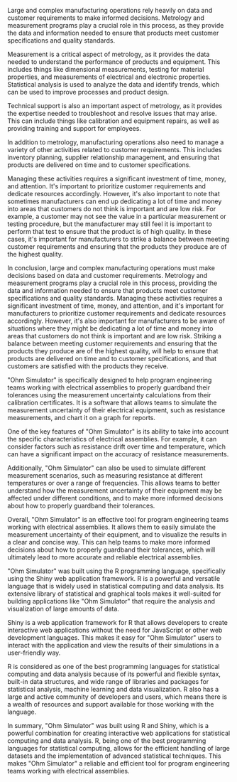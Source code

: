 Large and complex manufacturing operations rely heavily on data and customer requirements to make informed decisions. Metrology and measurement programs play a crucial role in this process, as they provide the data and information needed to ensure that products meet customer specifications and quality standards.

Measurement is a critical aspect of metrology, as it provides the data needed to understand the performance of products and equipment. This includes things like dimensional measurements, testing for material properties, and measurements of electrical and electronic properties. Statistical analysis is used to analyze the data and identify trends, which can be used to improve processes and product design.

Technical support is also an important aspect of metrology, as it provides the expertise needed to troubleshoot and resolve issues that may arise. This can include things like calibration and equipment repairs, as well as providing training and support for employees.

In addition to metrology, manufacturing operations also need to manage a variety of other activities related to customer requirements. This includes inventory planning, supplier relationship management, and ensuring that products are delivered on time and to customer specifications.

Managing these activities requires a significant investment of time, money, and attention. It's important to prioritize customer requirements and dedicate resources accordingly. However, it's also important to note that sometimes manufacturers can end up dedicating a lot of time and money into areas that customers do not think is important and are low risk. For example, a customer may not see the value in a particular measurement or testing procedure, but the manufacturer may still feel it is important to perform that test to ensure that the product is of high quality. In these cases, it's important for manufacturers to strike a balance between meeting customer requirements and ensuring that the products they produce are of the highest quality.

In conclusion, large and complex manufacturing operations must make decisions based on data and customer requirements. Metrology and measurement programs play a crucial role in this process, providing the data and information needed to ensure that products meet customer specifications and quality standards. Managing these activities requires a significant investment of time, money, and attention, and it's important for manufacturers to prioritize customer requirements and dedicate resources accordingly. However, it's also important for manufacturers to be aware of situations where they might be dedicating a lot of time and money into areas that customers do not think is important and are low risk. Striking a balance between meeting customer requirements and ensuring that the products they produce are of the highest quality, will help to ensure that products are delivered on time and to customer specifications, and that customers are satisfied with the products they receive.

"Ohm Simulator" is specifically designed to help program engineering teams working with electrical assemblies to properly guardband their tolerances using the measurement uncertainty calculations from their calibration certificates. It is a software that allows teams to simulate the measurement uncertainty of their electrical equipment, such as resistance measurements, and chart it on a graph for reports.

One of the key features of "Ohm Simulator" is its ability to take into account the specific characteristics of electrical assemblies. For example, it can consider factors such as resistance drift over time and temperature, which can have a significant impact on the accuracy of resistance measurements.

Additionally, "Ohm Simulator" can also be used to simulate different measurement scenarios, such as measuring resistance at different temperatures or over a range of frequencies. This allows teams to better understand how the measurement uncertainty of their equipment may be affected under different conditions, and to make more informed decisions about how to properly guardband their tolerances.

Overall, "Ohm Simulator" is an effective tool for program engineering teams working with electrical assemblies. It allows them to easily simulate the measurement uncertainty of their equipment, and to visualize the results in a clear and concise way. This can help teams to make more informed decisions about how to properly guardband their tolerances, which will ultimately lead to more accurate and reliable electrical assemblies.

"Ohm Simulator" was built using the R programming language, specifically using the Shiny web application framework. R is a powerful and versatile language that is widely used in statistical computing and data analysis. Its extensive library of statistical and graphical tools makes it well-suited for building applications like "Ohm Simulator" that require the analysis and visualization of large amounts of data.

Shiny is a web application framework for R that allows developers to create interactive web applications without the need for JavaScript or other web development languages. This makes it easy for "Ohm Simulator" users to interact with the application and view the results of their simulations in a user-friendly way.

R is considered as one of the best programming languages for statistical computing and data analysis because of its powerful and flexible syntax, built-in data structures, and wide range of libraries and packages for statistical analysis, machine learning and data visualization. R also has a large and active community of developers and users, which means there is a wealth of resources and support available for those working with the language.

In summary, "Ohm Simulator" was built using R and Shiny, which is a powerful combination for creating interactive web applications for statistical computing and data analysis. R, being one of the best programming languages for statistical computing, allows for the efficient handling of large datasets and the implementation of advanced statistical techniques. This makes "Ohm Simulator" a reliable and efficient tool for program engineering teams working with electrical assemblies.
